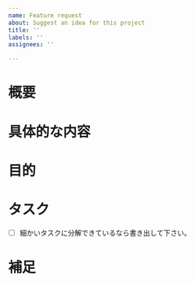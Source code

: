 ```yaml
---
name: Feature request
about: Suggest an idea for this project
title: ''
labels: ''
assignees: ''

---
```


<!-- あくまでテンプレートなので必ずしもすべての項目を埋めなくてよいです -->

<!-- 機能追加等の要望型Issueのテンプレート -->

# 概要
<!-- 一行程度に簡潔に説明してください。 -->

# 具体的な内容
<!-- 箇条書きでいいので、動作の具体的な内容を説明してください。 -->

# 目的
<!-- どのような経緯でこの問題が発生し、これを追加することで、何が解決できるのか -->

# タスク
- [ ] 細かいタスクに分解できているなら書き出して下さい。

# 補足
<!--  その他の情報やスクリーンショット、検討した他の解決策や機能など -->
